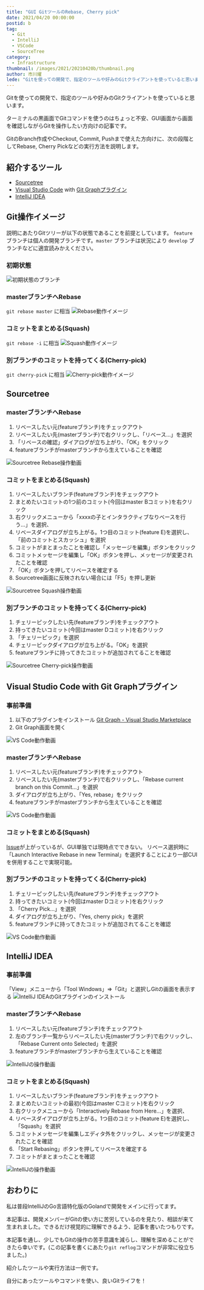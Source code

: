 ```yaml
---
title: "GUI GitツールのRebase, Cherry pick"
date: 2021/04/20 00:00:00
postid: b
tag:
  - Git
  - IntelliJ
  - VSCode
  - SourceTree
category:
  - Infrastructure
thumbnail: /images/2021/20210420b/thumbnail.png
author: 市川燿
lede: "Gitを使っての開発で、指定のツールや好みのGitクライアントを使っていると思います。ターミナルの黒画面でGitコマンドを使うのはちょっと不安、GUI画面から画面を確認しながらGitを操作したい方向けの記事です。GitのBranch作成やCheckout, Commit, Pushまで使えた方向けに、次の段階としてRebase, Cherry Pickなどの実行方法を説明します。"
---
```


Gitを使っての開発で、指定のツールや好みのGitクライアントを使っていると思います。

ターミナルの黒画面でGitコマンドを使うのはちょっと不安、GUI画面から画面を確認しながらGitを操作したい方向けの記事です。

GitのBranch作成やCheckout, Commit, Pushまで使えた方向けに、次の段階としてRebase, Cherry Pickなどの実行方法を説明します。

## 紹介するツール

- [Sourcetree](https://www.sourcetreeapp.com)
- [Visual Studio Code](https://code.visualstudio.com) with [Git Graphプラグイン](https://marketplace.visualstudio.com/items?itemName=mhutchie.git-graph)
- [IntelliJ IDEA](https://www.jetbrains.com/idea/)

## Git操作イメージ

説明にあたりGitツリーが以下の状態であることを前提としています。
`feature` ブランチは個人の開発ブランチです。`master` ブランチは状況により `develop` ブランチなどに適宜読みかえください。

### 初期状態

<img src="/images/2021/20210420b/commit_base.png" alt="初期状態のブランチ" loading="lazy">

### masterブランチへRebase

`git rebase master` に相当
<img src="/images/2021/20210420b/commit_rebase_master.png" alt="Rebase動作イメージ" loading="lazy">

### コミットをまとめる(Squash)

`git rebase -i` に相当
<img src="/images/2021/20210420b/commit_rebase_squash.png" alt="Squash動作イメージ" loading="lazy">

### 別ブランチのコミットを持ってくる(Cherry-pick)

`git cherry-pick` に相当
<img src="/images/2021/20210420b/2021-03-26-16-34-37.png" alt="Cherry-pick動作イメージ" loading="lazy">

## Sourcetree

### masterブランチへRebase

1. リベースしたい元(featureブランチ)をチェックアウト
2. リベースしたい先(masterブランチ)で右クリックし、「リベース...」を選択
3. 「リベースの確認」ダイアログが立ち上がり、「OK」をクリック
4. featureブランチがmasterブランチから生えていることを確認
<img src="/images/2021/20210420b/sourcetree_rebase_master.gif" alt="Sourcetree Rebase操作動画" loading="lazy">

### コミットをまとめる(Squash)

1. リベースしたいブランチ(featureブランチ)をチェックアウト
2. まとめたいコミットの1つ前のコミット(今回はmaster Bコミット)を右クリック
3. 右クリックメニューから「xxxxの子とインタラクティブなりベースを行う...」を選択、
4. リベースダイアログが立ち上がる。1つ目のコミット(feature E)を選択し、「前のコミットとスカッシュ」を選択
5. コミットがまとまったことを確認し「メッセージを編集」ボタンをクリック
6. コミットメッセージを編集し「OK」ボタンを押し、メッセージが変更されたことを確認
7. 「OK」ボタンを押してリベースを確定する
8. Sourcetree画面に反映されない場合には「F5」を押し更新
<img src="/images/2021/20210420b/sourcetree_rebase_squash.gif" alt="Sourcetree Squash操作動画" loading="lazy">

### 別ブランチのコミットを持ってくる(Cherry-pick)

1. チェリーピックしたい先(featureブランチ)をチェックアウト
2. 持ってきたいコミット(今回はmaster Dコミット)を右クリック
3. 「チェリーピック」を選択
4. チェリーピックダイアログが立ち上がる。「OK」を選択
5. featureブランチに持ってきたコミットが追加されてることを確認
<img src="/images/2021/20210420b/sourcetree_cherrypick.gif" alt="Sourcetree Cherry-pick操作動画" loading="lazy">

## Visual Studio Code with Git Graphプラグイン

### 事前準備

1. 以下のプラグインをインストール
    [Git Graph - Visual Studio Marketplace](https://marketplace.visualstudio.com/items?itemName=mhutchie.git-graph)
2. Git Graph画面を開く
<img src="/images/2021/20210420b/gitgraph_open.gif" alt="VS Code動作動画" loading="lazy">

### masterブランチへRebase

1. リベースしたい元(featureブランチ)をチェックアウト
2. リベースしたい先(masterブランチ)で右クリックし、「Rebase current branch on this Commit...」を選択
3. ダイアログが立ち上がり、「Yes, rebase」をクリック
4. featureブランチがmasterブランチから生えていることを確認
<img src="/images/2021/20210420b/gitgraph_rebase_master.gif" alt="VS Code動作動画" loading="lazy">

### コミットをまとめる(Squash)

[Issue](https://github.com/mhutchie/vscode-git-graph/issues/410)が上がっているが、GUI単独では現時点でできない。
リベース選択時に「Launch Interactive Rebase in new Terminal」を選択することにより一部CUIを併用することで実現可能。

### 別ブランチのコミットを持ってくる(Cherry-pick)

1. チェリーピックしたい先(featureブランチ)をチェックアウト
2. 持ってきたいコミット(今回はmaster Dコミット)を右クリック
3. 「Cherry Pick...」を選択
4. ダイアログが立ち上がり、「Yes, cherry pick」を選択
5. featureブランチに持ってきたコミットが追加されてることを確認
<img src="/images/2021/20210420b/gitgraph_cherrypick.gif" alt="VS Code動作動画" loading="lazy">

## IntelliJ IDEA

### 事前準備

「View」メニューから「Tool Windows」⇒「Git」と選択しGitの画面を表示する
<img src="/images/2021/20210420b/intellij_open.gif" alt="IntelliJ IDEAのGitプラグインのインストール" loading="lazy">

### masterブランチへRebase

1. リベースしたい元(featureブランチ)をチェックアウト
2. 左のブランチ一覧からリベースしたい先(masterブランチ)で右クリックし、「Rebase Current onto Selected」を選択
3. featureブランチがmasterブランチから生えていることを確認
<img src="/images/2021/20210420b/intellij_rebase_master.gif" alt="IntelliJの操作動画" loading="lazy">

### コミットをまとめる(Squash)

1. リベースしたいブランチ(featureブランチ)をチェックアウト
2. まとめたいコミットの最初(今回はmaster Cコミット)を右クリック
3. 右クリックメニューから「Interactively Rebase from Here...」を選択、
4. リベースダイアログが立ち上がる。1つ目のコミット(feature E)を選択し、「Squash」を選択
5. コミットメッセージを編集しエディタ外をクリックし、メッセージが変更されたことを確認
6. 「Start Rebasing」ボタンを押してリベースを確定する
7. コミットがまとまったことを確認
<img src="/images/2021/20210420b/intellij_rebase_squash.gif" alt="IntelliJの操作動画" loading="lazy">

## おわりに

私は普段IntelliJのGo言語特化版のGolandで開発をメインに行ってます。

本記事は、開発メンバーがGitの使い方に苦労しているのを見たり、相談が来て生まれました。できるだけ視覚的に理解できるよう、記事を書いたつもりです。

本記事を通し、少しでもGitの操作の苦手意識を減らし、理解を深めることができたら幸いです。(この記事を書くにあたり`git reflog`コマンドが非常に役立ちました。)

紹介したツールや実行方法は一例です。

自分にあったツールやコマンドを使い、良いGitライフを！
